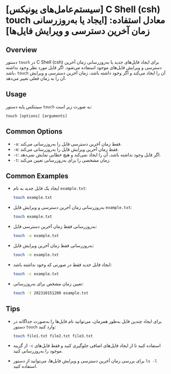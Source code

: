 # [سیستم‌عامل‌های یونیکس] C Shell (csh) touch معادل استفاده: [ایجاد یا به‌روزرسانی زمان آخرین دسترسی و ویرایش فایل‌ها]

## Overview
دستور `touch` در C Shell (csh) برای ایجاد فایل‌های جدید یا به‌روزرسانی زمان آخرین دسترسی و ویرایش فایل‌های موجود استفاده می‌شود. اگر فایل مورد نظر وجود نداشته باشد، `touch` آن را ایجاد می‌کند و اگر وجود داشته باشد، زمان آخرین دسترسی و ویرایش آن را به زمان فعلی تغییر می‌دهد.

## Usage
سینتکس پایه دستور `touch` به صورت زیر است:

```
touch [options] [arguments]
```

## Common Options
- `-a`: فقط زمان آخرین دسترسی فایل را به‌روزرسانی می‌کند.
- `-m`: فقط زمان آخرین ویرایش فایل را به‌روزرسانی می‌کند.
- `-c`: اگر فایل وجود نداشته باشد، آن را ایجاد نمی‌کند و هیچ خطایی نمایش نمی‌دهد.
- `-t`: زمان مشخصی را برای به‌روزرسانی تعیین می‌کند.

## Common Examples
- ایجاد یک فایل جدید به نام `example.txt`:
  ```bash
  touch example.txt
  ```

- به‌روزرسانی زمان آخرین دسترسی و ویرایش فایل `example.txt`:
  ```bash
  touch example.txt
  ```

- به‌روزرسانی فقط زمان آخرین دسترسی فایل:
  ```bash
  touch -a example.txt
  ```

- به‌روزرسانی فقط زمان آخرین ویرایش فایل:
  ```bash
  touch -m example.txt
  ```

- ایجاد فایل جدید فقط در صورتی که وجود نداشته باشد:
  ```bash
  touch -c example.txt
  ```

- تعیین زمان مشخص برای به‌روزرسانی:
  ```bash
  touch -t 202310151200 example.txt
  ```

## Tips
- برای ایجاد چندین فایل به‌طور همزمان، می‌توانید نام فایل‌ها را به‌صورت جداگانه در دستور `touch` وارد کنید:
  ```bash
  touch file1.txt file2.txt file3.txt
  ```

- از گزینه `-c` استفاده کنید تا از ایجاد فایل‌های اضافی جلوگیری کنید و فقط فایل‌های موجود را به‌روزرسانی کنید.

- برای بررسی زمان آخرین دسترسی و ویرایش فایل‌ها، می‌توانید از دستور `ls -l` استفاده کنید.